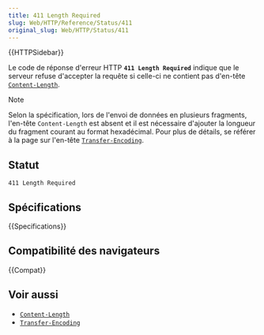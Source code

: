 ```yaml
---
title: 411 Length Required
slug: Web/HTTP/Reference/Status/411
original_slug: Web/HTTP/Status/411
---
```


{{HTTPSidebar}}

Le code de réponse d'erreur HTTP **`411 Length Required`** indique que le serveur refuse d'accepter la requête si celle-ci ne contient pas d'en-tête [`Content-Length`](/fr/docs/Web/HTTP/Headers/Content-Length).

> [!NOTE]
> Selon la spécification, lors de l'envoi de données en plusieurs fragments, l'en-tête `Content-Length` est absent et il est nécessaire d'ajouter la longueur du fragment courant au format hexadécimal. Pour plus de détails, se référer à la page sur l'en-tête [`Transfer-Encoding`](/fr/docs/Web/HTTP/Headers/Transfer-Encoding).

## Statut

```
411 Length Required
```

## Spécifications

{{Specifications}}

## Compatibilité des navigateurs

{{Compat}}

## Voir aussi

- [`Content-Length`](/fr/docs/Web/HTTP/Headers/Content-Length)
- [`Transfer-Encoding`](/fr/docs/Web/HTTP/Headers/Transfer-Encoding)
